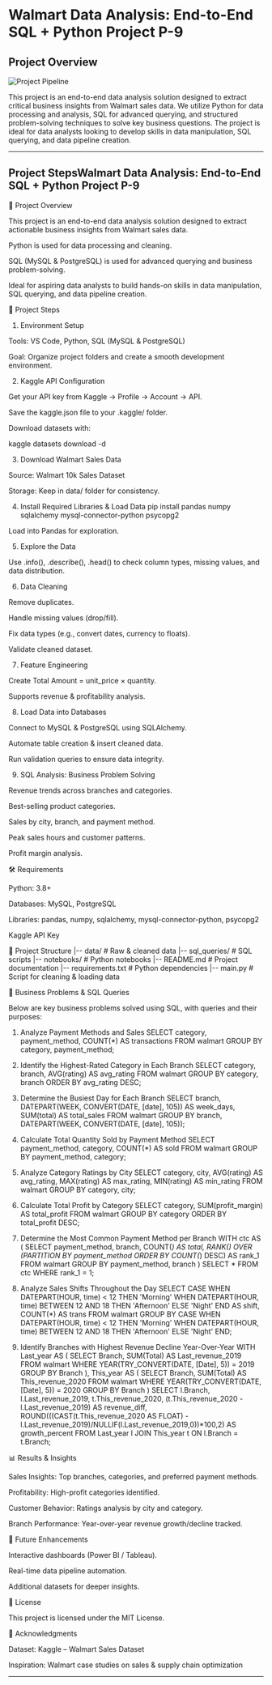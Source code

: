 # Walmart Data Analysis: End-to-End SQL + Python Project P-9

## Project Overview

![Project Pipeline](https://github.com/najirh/Walmart_SQL_Python/blob/main/walmart_project-piplelines.png)


This project is an end-to-end data analysis solution designed to extract critical business insights from Walmart sales data. We utilize Python for data processing and analysis, SQL for advanced querying, and structured problem-solving techniques to solve key business questions. The project is ideal for data analysts looking to develop skills in data manipulation, SQL querying, and data pipeline creation.

---

## Project StepsWalmart Data Analysis: End-to-End SQL + Python Project P-9

📌 Project Overview

This project is an end-to-end data analysis solution designed to extract actionable business insights from Walmart sales data.

Python is used for data processing and cleaning.

SQL (MySQL & PostgreSQL) is used for advanced querying and business problem-solving.

Ideal for aspiring data analysts to build hands-on skills in data manipulation, SQL querying, and data pipeline creation.

🚀 Project Steps
1. Environment Setup

Tools: VS Code, Python, SQL (MySQL & PostgreSQL)

Goal: Organize project folders and create a smooth development environment.

2. Kaggle API Configuration

Get your API key from Kaggle
 → Profile → Account → API.

Save the kaggle.json file to your .kaggle/ folder.

Download datasets with:

kaggle datasets download -d <dataset-path>

3. Download Walmart Sales Data

Source: Walmart 10k Sales Dataset

Storage: Keep in data/ folder for consistency.

4. Install Required Libraries & Load Data
pip install pandas numpy sqlalchemy mysql-connector-python psycopg2


Load into Pandas for exploration.

5. Explore the Data

Use .info(), .describe(), .head() to check column types, missing values, and data distribution.

6. Data Cleaning

Remove duplicates.

Handle missing values (drop/fill).

Fix data types (e.g., convert dates, currency to floats).

Validate cleaned dataset.

7. Feature Engineering

Create Total Amount = unit_price × quantity.

Supports revenue & profitability analysis.

8. Load Data into Databases

Connect to MySQL & PostgreSQL using SQLAlchemy.

Automate table creation & insert cleaned data.

Run validation queries to ensure data integrity.

9. SQL Analysis: Business Problem Solving

Revenue trends across branches and categories.

Best-selling product categories.

Sales by city, branch, and payment method.

Peak sales hours and customer patterns.

Profit margin analysis.

🛠️ Requirements

Python: 3.8+

Databases: MySQL, PostgreSQL

Libraries: pandas, numpy, sqlalchemy, mysql-connector-python, psycopg2

Kaggle API Key

📂 Project Structure
|-- data/                     # Raw & cleaned data
|-- sql_queries/              # SQL scripts
|-- notebooks/                # Python notebooks
|-- README.md                 # Project documentation
|-- requirements.txt          # Python dependencies
|-- main.py                   # Script for cleaning & loading data

🧩 Business Problems & SQL Queries

Below are key business problems solved using SQL, with queries and their purposes:

1. Analyze Payment Methods and Sales
SELECT category, payment_method, COUNT(*) AS transactions
FROM walmart
GROUP BY category, payment_method;

2. Identify the Highest-Rated Category in Each Branch
SELECT category, branch, AVG(rating) AS avg_rating
FROM walmart
GROUP BY category, branch
ORDER BY avg_rating DESC;

3. Determine the Busiest Day for Each Branch
SELECT branch, DATEPART(WEEK, CONVERT(DATE, [date], 105)) AS week_days,
       SUM(total) AS total_sales
FROM walmart
GROUP BY branch, DATEPART(WEEK, CONVERT(DATE, [date], 105));

4. Calculate Total Quantity Sold by Payment Method
SELECT payment_method, category, COUNT(*) AS sold
FROM walmart
GROUP BY payment_method, category;

5. Analyze Category Ratings by City
SELECT category, city, AVG(rating) AS avg_rating,
       MAX(rating) AS max_rating, MIN(rating) AS min_rating
FROM walmart
GROUP BY category, city;

6. Calculate Total Profit by Category
SELECT category, SUM(profit_margin) AS total_profit
FROM walmart
GROUP BY category
ORDER BY total_profit DESC;

7. Determine the Most Common Payment Method per Branch
WITH ctc AS (
    SELECT payment_method, branch, COUNT(*) AS total,
           RANK() OVER (PARTITION BY payment_method ORDER BY COUNT(*) DESC) AS rank_1
    FROM walmart
    GROUP BY payment_method, branch
)
SELECT * FROM ctc WHERE rank_1 = 1;

8. Analyze Sales Shifts Throughout the Day
SELECT CASE 
           WHEN DATEPART(HOUR, time) < 12 THEN 'Morning'
           WHEN DATEPART(HOUR, time) BETWEEN 12 AND 18 THEN 'Afternoon'
           ELSE 'Night'
       END AS shift,
       COUNT(*) AS trans
FROM walmart
GROUP BY CASE 
             WHEN DATEPART(HOUR, time) < 12 THEN 'Morning'
             WHEN DATEPART(HOUR, time) BETWEEN 12 AND 18 THEN 'Afternoon'
             ELSE 'Night'
         END;

9. Identify Branches with Highest Revenue Decline Year-Over-Year
WITH Last_year AS (
    SELECT Branch, SUM(Total) AS Last_revenue_2019
    FROM walmart
    WHERE YEAR(TRY_CONVERT(DATE, [Date], 5)) = 2019
    GROUP BY Branch
),
This_year AS (
    SELECT Branch, SUM(Total) AS This_revenue_2020
    FROM walmart
    WHERE YEAR(TRY_CONVERT(DATE, [Date], 5)) = 2020
    GROUP BY Branch
)
SELECT l.Branch, l.Last_revenue_2019, t.This_revenue_2020,
       (t.This_revenue_2020 - l.Last_revenue_2019) AS revenue_diff,
       ROUND(((CAST(t.This_revenue_2020 AS FLOAT) - l.Last_revenue_2019)/NULLIF(l.Last_revenue_2019,0))*100,2) AS growth_percent
FROM Last_year l
JOIN This_year t ON l.Branch = t.Branch;

📊 Results & Insights

Sales Insights: Top branches, categories, and preferred payment methods.

Profitability: High-profit categories identified.

Customer Behavior: Ratings analysis by city and category.

Branch Performance: Year-over-year revenue growth/decline tracked.

🔮 Future Enhancements

Interactive dashboards (Power BI / Tableau).

Real-time data pipeline automation.

Additional datasets for deeper insights.

📜 License

This project is licensed under the MIT License.

🙏 Acknowledgments

Dataset: Kaggle – Walmart Sales Dataset

Inspiration: Walmart case studies on sales & supply chain optimization

---
